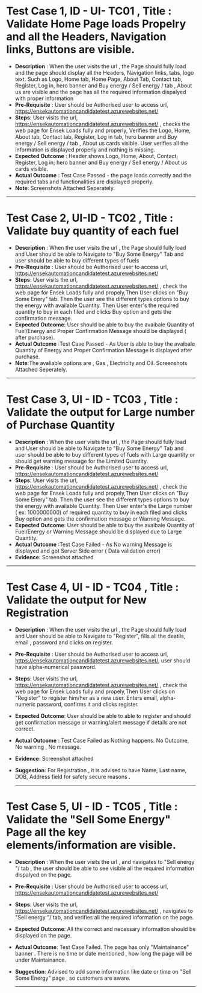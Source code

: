 # Test Case 1, ID - UI- TC01 , Title : Validate Home Page loads Propelry and all the Headers, Navigation links, Buttons are visible.
- **Description** :  When the user visits the url , the Page should fully load and the page should display all the Headers, Navigation links, tabs, logo text. Such as Logo, Home tab, Home Page, About Tab, Contact tab, Register, Log in, hero banner and Buy energy / Sell energy / tab , About us are visible and the page has all the required information dispalyed with proper information
- **Pre-Requisite** : User should be Authorised user to access url, https://ensekautomationcandidatetest.azurewebsites.net/ 
- **Steps**: User visits the url, https://ensekautomationcandidatetest.azurewebsites.net/ , checks the web page for Ensek Loads fully and properly, Verifies the Logo, Home, About tab, Contact tab, Register, Log in tab,  hero banner and Buy energy / Sell energy /  tab , About us cards visible. User verifies all the information is displayed properly and nothing is missing.
- **Expected Outcome** : Header shows Logo, Home, About, Contact, Register, Log in; hero banner and Buy energy / Sell energy / About us cards visible.
- **Actual Outcome** : Test Case Passed - the page loads correctly and the required tabs and functionalities are displayed properly.
- **Note**: Screenshots Attached Seperately.

-------------------------------------------------------------------------------------------------------------------------------------------
# Test Case 2, UI-ID - TC02 , Title : Validate buy quantity of each fuel
- **Description** : When the user visits the url , the Page should fully load and User should be able to Navigate to "Buy Some Energy" Tab and user should be able to buy different types of fuels
- **Pre-Requisite** : User should be Authorised user to access url, https://ensekautomationcandidatetest.azurewebsites.net/ 
- **Steps**: User visits the url, https://ensekautomationcandidatetest.azurewebsites.net/  , check the web page for Ensek Loads fully and propely,Then User clicks on "Buy Some Enery" tab. Then the user see the different types options to buy the energy with available Quantity. Then User enter's the required quantity to buy in each filed and clicks Buy option and gets the confirmation message. 
- **Expected Outcome**: User should be able to buy the avaibale Quantity of Fuel/Energy and Proper Confirmation Message should be displayed ( after purchase).
- **Actual Outcome** :Test Case Passed - As User is able to buy the avaibale Quantity of Energy and Proper Confirmation Message is displayed after purchase.
- **Note**:The avaliable options are , Gas , Electricity and Oil.  Screenshots Attached Seperately.

-------------------------------------------------------------------------------------------------------------------------------------------
# Test Case 3, UI - ID - TC03 , Title : Validate the output for Large number of Purchase Quantity
- **Description** : When the user visits the url , the Page should fully load and User should be able to Navigate to "Buy Some Energy" Tab and user should be able to buy different types of fuels with Large quantity or should get warning message for the Limited Quantity.
- **Pre-Requisite** : User should be Authorised user to access url, https://ensekautomationcandidatetest.azurewebsites.net/ 
- **Steps**: User visits the url, https://ensekautomationcandidatetest.azurewebsites.net/  , check the web page for Ensek Loads fully and propely,Then User clicks   on "Buy Some Enery" tab. Then the user see the different types options to buy the energy with available Quantity. Then User enter's the Large number ( ex: 1000000000) of required quantity to buy in each filed and clicks Buy option and gets the confirmation message or Warning Message.
- **Expected Outcome**: User should be able to buy the avaibale Quantity of Fuel/Energy or Warning Message should be displayed due to Large Quantity.
- **Actual Outcome** :Test Case Failed - As No warning Message is displayed and got Server Side error ( Data validation error)
- **Evidence**: Screenshot attached

-------------------------------------------------------------------------------------------------------------------------------------------

# Test Case 4, UI - ID - TC04 , Title : Validate the output for New Registration
- **Description** : When the user visits the url , the Page should fully load and User should be able to Navigate to "Register", fills all the deatils, email , password and clicks on register.
- **Pre-Requisite** : User should be Authorised user to access url, https://ensekautomationcandidatetest.azurewebsites.net/, user should have alpha-numerical password.
- **Steps**: User visits the url, https://ensekautomationcandidatetest.azurewebsites.net/  , check the web page for Ensek Loads fully and propely,Then User clicks on "Register" to register him/her as a new user. Enters email, alpha-numeric password, confirms it and clicks register.
- **Expected Outcome**: User should be able to able to register and should get confirmation message or warning/alert message if details are not correct.
- **Actual Outcome** : Test Case Failed as Nothing happens. No Outcome, No warning , No message.
- **Evidence**: Screenshot attached
- **Suggestion**:   For Registration , it is advised to have Name, Last name, DOB, Address field for safety secure reasons .

  -------------------------------------------------------------------------------------------------------------------------------------------
# Test Case 5, UI - ID - TC05 , Title : Validate the "Sell Some Energy" Page all the key elements/information are visible.
- **Description** :  When the user visits the url , and navigates to "Sell energy "/ tab , the user should be able to see visible all the required information dispalyed on the page.
- **Pre-Requisite** : User should be Authorised user to access url, https://ensekautomationcandidatetest.azurewebsites.net/
- **Steps**: User visits the url, https://ensekautomationcandidatetest.azurewebsites.net/ , navigates to "Sell energy "/ tab, and verifies all the required information on the page.
- **Expected Outcome**: All the correct and necessary information should be displayed on the page.
- **Actual Outcome**: Test Case Failed. The page has only "Maintainance" banner . There is no time or date mentioned , how long the page will be under Maintainance.
- **Suggestion**:  Advised to add some information like date or time on "Sell Some Energy" page , so customers are aware.

    -------------------------------------------------------------------------------------------------------------------------------------------

  
